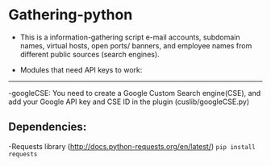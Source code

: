 # Gathering-python

 - This is a information-gathering script e-mail accounts, subdomain names, virtual
hosts, open ports/ banners, and employee names from different public sources
(search engines).

 - Modules that need API keys to work:
----------------------------------
-googleCSE: You need to create a Google Custom Search engine(CSE), and add your
 Google API key and CSE ID in the plugin (cuslib/googleCSE.py)


Dependencies:
------------
-Requests library (http://docs.python-requests.org/en/latest/)
`pip install requests`